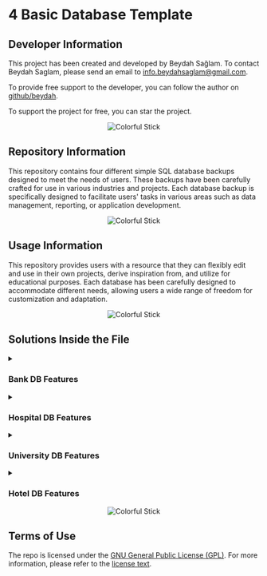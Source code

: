 # 4 Basic Database Template

## Developer Information

This project has been created and developed by Beydah Sağlam. To contact Beydah Saglam, please send an email to [info.beydahsaglam@gmail.com](mailto:info.beydahsaglam@gmail.com).

To provide free support to the developer, you can follow the author on <a href="https://github.com/beydah" target="blank">github/beydah</a>.

To support the project for free, you can star the project.

<div style="text-align:center;">
    <img src="https://i.imgur.com/waxVImv.png" alt="Colorful Stick">
</div>

## Repository Information

This repository contains four different simple SQL database backups designed to meet the needs of users. These backups have been carefully crafted for use in various industries and projects. Each database backup is specifically designed to facilitate users' tasks in various areas such as data management, reporting, or application development.

<div style="text-align:center;">
    <img src="https://i.imgur.com/waxVImv.png" alt="Colorful Stick">
</div>

## Usage Information

This repository provides users with a resource that they can flexibly edit and use in their own projects, derive inspiration from, and utilize for educational purposes. Each database has been carefully designed to accommodate different needs, allowing users a wide range of freedom for customization and adaptation.

<div style="text-align:center;">
    <img src="https://i.imgur.com/waxVImv.png" alt="Colorful Stick">
</div>

## Solutions Inside the File

<details>
  <summary><h3>Bank DB Features</h3></summary>
    <ol>
    <li>Address Information (Addresses) and Customers</li>
    <li>Card Information and Card Transactions</li>
    <li>Contact Information and Customers</li>
    <li>Authorized Users and Customers</li>
    <li>Other...</li>
  </ol>
  
  #### Download Information

You can download the relevant database by clicking on the link or button below.

[v Click For Download To Database v](https://github.com/beydah/SQL-and-Database/raw/main/DATABASE/Bank_DB.bak)

  <div>
    <a href="https://github.com/beydah/SQL-and-Database/raw/main/DATABASE/Bank_DB.bak">
        <img src="https://raw.githubusercontent.com/beydah/asset/main/button/download_focus.png" height="50">
    </a>
    <img src="https://i.imgur.com/waxVImv.png" alt="Colorful Stick">
  </div>  
</details>

<details>
  <summary><h3>Hospital DB Features</h3></summary>
    <ol>
    <li>Patient Management</li>
    <li>Doctor Management</li>
    <li>Appointment Tracking</li>
    <li>Medical Records</li>
    <li>Other...</li>
  </ol>
  
  #### Download Information
  
You can download the relevant database by clicking on the link or button below.

[v Click For Download To Database v](https://github.com/beydah/SQL-and-Database/raw/main/DATABASE/Hospital_DB.bak)

  <div>
    <a href="https://github.com/beydah/SQL-and-Database/raw/main/DATABASE/Hospital_DB.bak">
        <img src="https://raw.githubusercontent.com/beydah/asset/main/button/download_focus.png" height="50">
    </a>
    <img src="https://i.imgur.com/waxVImv.png" alt="Colorful Stick">
  </div>    
</details>

<details>
  <summary><h3>University DB Features</h3></summary>
    <ol>
    <li>Student Management</li>
    <li>Faculty Member Management</li>
    <li>Course Record Tracking</li>
    <li>Exam Records</li>
    <li>Other...</li>
  </ol>

#### Download Information

You can download the relevant database by clicking on the link or button below.

[v Click For Download To Database v](https://github.com/beydah/SQL-and-Database/raw/main/DATABASE/University_DB.bak)

  <div>
    <a href="https://github.com/beydah/SQL-and-Database/raw/main/DATABASE/University_DB.bak">
        <img src="https://raw.githubusercontent.com/beydah/asset/main/button/download_focus.png" height="50">
    </a>
    <img src="https://i.imgur.com/waxVImv.png" alt="Colorful Stick">
  </div>  
</details>

<details>
  <summary><h3>Hotel DB Features</h3></summary>
    <ol>
    <li>Guest Management</li>
    <li>Staff Management</li>
    <li>Room Record Tracking</li>
    <li>Reservation Records</li>
    <li>Other...</li>
  </ol>

#### Download Information

You can download the relevant database by clicking on the link or button below.

[v Click For Download To Database v](https://github.com/beydah/SQL-and-Database/raw/main/DATABASE/Hotel_DB.bak)

  <div>
    <a href="https://github.com/beydah/SQL-and-Database/raw/main/DATABASE/Hotel_DB.bak">
        <img src="https://raw.githubusercontent.com/beydah/asset/main/button/download_focus.png" height="50">
    </a>
  </div>   
</details>

<div style="text-align:center;">
    <img src="https://i.imgur.com/waxVImv.png" alt="Colorful Stick">
</div>

## Terms of Use

The repo is licensed under the [GNU General Public License (GPL)](https://github.com/beydah/BankDB-OpenSRC/blob/main/LICENSE). For more information, please refer to the [license text](https://github.com/beydah/BankDB-OpenSRC/blob/main/LICENSE).
